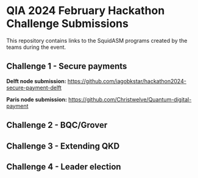 # QIA 2024 February Hackathon Challenge Submissions

This repository contains links to the SquidASM programs created by the teams during the event.

## Challenge 1 - Secure payments
**Delft node submission:**
  https://github.com/iagobkstar/hackathon2024-secure-payment-delft

**Paris node submission:**
  https://github.com/Christwelve/Quantum-digital-payment

## Challenge 2 - BQC/Grover

## Challenge 3 - Extending QKD

## Challenge 4 - Leader election
